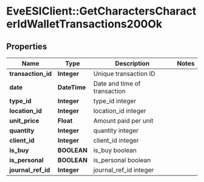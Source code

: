 # EveESIClient::GetCharactersCharacterIdWalletTransactions200Ok

## Properties
Name | Type | Description | Notes
------------ | ------------- | ------------- | -------------
**transaction_id** | **Integer** | Unique transaction ID | 
**date** | **DateTime** | Date and time of transaction | 
**type_id** | **Integer** | type_id integer | 
**location_id** | **Integer** | location_id integer | 
**unit_price** | **Float** | Amount paid per unit | 
**quantity** | **Integer** | quantity integer | 
**client_id** | **Integer** | client_id integer | 
**is_buy** | **BOOLEAN** | is_buy boolean | 
**is_personal** | **BOOLEAN** | is_personal boolean | 
**journal_ref_id** | **Integer** | journal_ref_id integer | 


